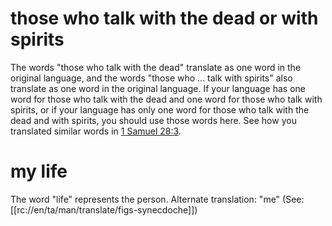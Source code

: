 # those who talk with the dead or with spirits

The words "those who talk with the dead" translate as one word in the original language, and the words "those who ... talk with spirits" also translate as one word in the original language. If your language has one word for those who talk with the dead and one word for those who talk with spirits, or if your language has only one word for those who talk with the dead and with spirits, you should use those words here. See how you translated similar words in [1 Samuel 28:3](../28/03.md).

# my life

The word "life" represents the person. Alternate translation: "me" (See: [[rc://en/ta/man/translate/figs-synecdoche]])

